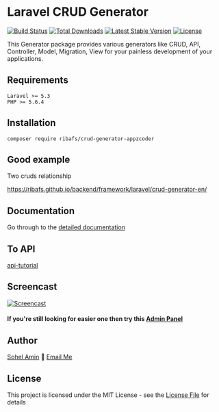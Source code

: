 # Laravel CRUD Generator

[![Build Status](https://travis-ci.org/appzcoder/crud-generator.svg)](https://travis-ci.org/appzcoder/crud-generator.svg)
[![Total Downloads](https://poser.pugx.org/appzcoder/crud-generator/d/total.svg)](https://packagist.org/packages/appzcoder/crud-generator)
[![Latest Stable Version](https://poser.pugx.org/appzcoder/crud-generator/v/stable.svg)](https://packagist.org/packages/appzcoder/crud-generator)
[![License](https://poser.pugx.org/appzcoder/crud-generator/license.svg)](https://packagist.org/packages/appzcoder/crud-generator)

This Generator package provides various generators like CRUD, API, Controller, Model, Migration, View for your painless development of your applications.

## Requirements
    Laravel >= 5.3
    PHP >= 5.6.4

## Installation
```
composer require ribafs/crud-generator-appzcoder
```

## Good example

Two cruds relationship

https://ribafs.github.io/backend/framework/laravel/crud-generator-en/

## Documentation
Go through to the [detailed documentation](doc#readme)

## To API

[api-tutorial](api-tutorial.md)

## Screencast

[![Screencast](http://img.youtube.com/vi/831-PFBsYfw/0.jpg)](https://www.youtube.com/watch?v=K2G3kMQtY5Y)

#### If you're still looking for easier one then try this [Admin Panel](https://github.com/appzcoder/laravel-admin)

## Author

[Sohel Amin](http://sohelamin.com) :email: [Email Me](mailto:sohelamincse@gmail.com)

## License

This project is licensed under the MIT License - see the [License File](LICENSE) for details
